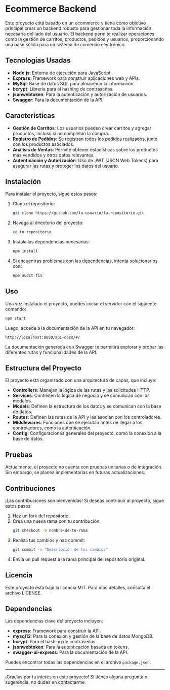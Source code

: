 # Ecommerce Backend

Este proyecto está basado en un ecommerce y tiene como objetivo principal crear un backend robusto para gestionar toda la información necesaria del lado del usuario. El backend permite realizar operaciones como la gestión de carritos, productos, pedidos y usuarios, proporcionando una base sólida para un sistema de comercio electrónico.

## Tecnologías Usadas

- **Node.js**: Entorno de ejecución para JavaScript.
- **Express**: Framework para construir aplicaciones web y APIs.
- **MySql**: Base de datos SQL para almacenar la información.
- **bcrypt**: Librería para el hashing de contraseñas.
- **jsonwebtoken**: Para la autenticación y autorización de usuarios.
- **Swagger**: Para la documentación de la API.

## Características

- **Gestión de Carritos**: Los usuarios pueden crear carritos y agregar productos, incluso si no completan la compra.
- **Registro de Pedidos**: Se registran todos los pedidos realizados, junto con los productos asociados.
- **Análisis de Ventas**: Permite obtener estadísticas sobre los productos más vendidos y otros datos relevantes.
- **Autenticación y Autorización**: Uso de JWT (JSON Web Tokens) para asegurar las rutas y proteger los datos del usuario.

## Instalación

Para instalar el proyecto, sigue estos pasos:

1. Clona el repositorio:
   ```bash
   git clone https://github.com/tu-usuario/tu-repositorio.git
   ```

2. Navega al directorio del proyecto:
   ```bash
   cd tu-repositorio
   ```

3. Instala las dependencias necesarias:
   ```bash
   npm install
   ```

4. Si encuentras problemas con las dependencias, intenta solucionarlos con:
   ```bash
   npm audit fix
   ```

## Uso

Una vez instalado el proyecto, puedes iniciar el servidor con el siguiente comando:

```bash
npm start
```

Luego, accede a la documentación de la API en tu navegador:

```
http://localhost:8080/api-docs/#/
```

La documentación generada con Swagger te permitirá explorar y probar las diferentes rutas y funcionalidades de la API.

## Estructura del Proyecto

El proyecto está organizado con una arquitectura de capas, que incluye:

- **Controllers**: Manejan la lógica de las rutas y las solicitudes HTTP.
- **Services**: Contienen la lógica de negocio y se comunican con los modelos.
- **Models**: Definen la estructura de los datos y se comunican con la base de datos.
- **Routes**: Definen las rutas de la API y las asocian con los controladores.
- **Middlewares**: Funciones que se ejecutan antes de llegar a los controladores, como la autenticación.
- **Config**: Configuraciones generales del proyecto, como la conexión a la base de datos.

## Pruebas

Actualmente, el proyecto no cuenta con pruebas unitarias o de integración. Sin embargo, se planea implementarlas en futuras actualizaciones.

## Contribuciones

¡Las contribuciones son bienvenidas! Si deseas contribuir al proyecto, sigue estos pasos:

1. Haz un fork del repositorio.
2. Crea una nueva rama con tu contribución:
   ```bash
   git checkout -b nombre-de-tu-rama
   ```
3. Realiza tus cambios y haz commit:
   ```bash
   git commit -m "Descripción de tus cambios"
   ```
4. Envía un pull request a la rama principal del repositorio original.

## Licencia

Este proyecto está bajo la licencia MIT. Para más detalles, consulta el archivo LICENSE.

## Dependencias

Las dependencias clave del proyecto incluyen:

- **express**: Framework para construir la API.
- **mysql12**: Para la conexión y gestión de la base de datos MongoDB.
- **bcrypt**: Para el hashing de contraseñas.
- **jsonwebtoken**: Para la autenticación basada en tokens.
- **swagger-ui-express**: Para la documentación de la API.

Puedes encontrar todas las dependencias en el archivo `package.json`.

---

¡Gracias por tu interés en este proyecto! Si tienes alguna pregunta o sugerencia, no dudes en contactarme.